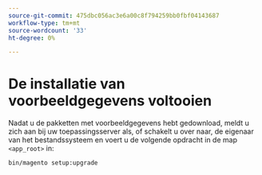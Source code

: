 ```yaml
---
source-git-commit: 475dbc056ac3e6a00c8f794259bb0fbf04143687
workflow-type: tm+mt
source-wordcount: '33'
ht-degree: 0%

---
```

# De installatie van voorbeeldgegevens voltooien

Nadat u de pakketten met voorbeeldgegevens hebt gedownload, meldt u zich aan bij uw toepassingsserver als, of schakelt u over naar, de eigenaar van het bestandssysteem en voert u de volgende opdracht in de map `<app_root>` in:

```bash
bin/magento setup:upgrade
```
